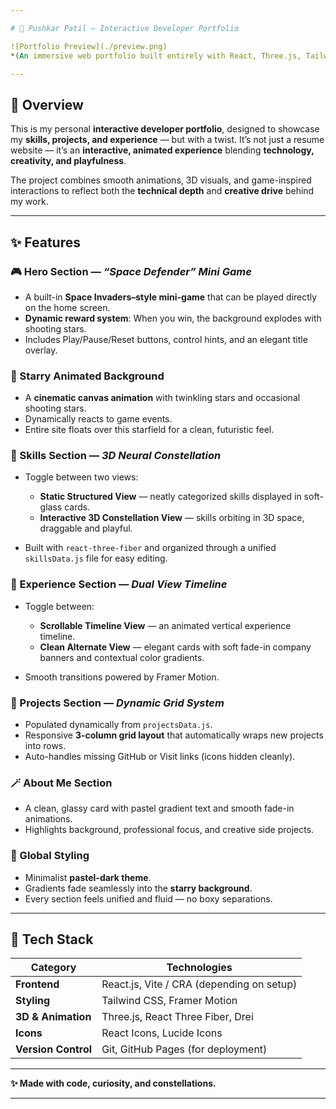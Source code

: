 ```yaml
---

# 🚀 Pushkar Patil — Interactive Developer Portfolio

![Portfolio Preview](./preview.png)
*(An immersive web portfolio built entirely with React, Three.js, TailwindCSS, and creativity.)*

---
```


## 🌌 Overview

This is my personal **interactive developer portfolio**, designed to showcase my **skills, projects, and experience** — but with a twist.
It’s not just a resume website — it’s an **interactive, animated experience** blending **technology, creativity, and playfulness**.

The project combines smooth animations, 3D visuals, and game-inspired interactions to reflect both the **technical depth** and **creative drive** behind my work.

---

## ✨ Features

### 🎮 Hero Section — *“Space Defender” Mini Game*

* A built-in **Space Invaders–style mini-game** that can be played directly on the home screen.
* **Dynamic reward system**: When you win, the background explodes with shooting stars.
* Includes Play/Pause/Reset buttons, control hints, and an elegant title overlay.

### 🌠 Starry Animated Background

* A **cinematic canvas animation** with twinkling stars and occasional shooting stars.
* Dynamically reacts to game events.
* Entire site floats over this starfield for a clean, futuristic feel.

### 🧠 Skills Section — *3D Neural Constellation*

* Toggle between two views:

  * **Static Structured View** — neatly categorized skills displayed in soft-glass cards.
  * **Interactive 3D Constellation View** — skills orbiting in 3D space, draggable and playful.
* Built with `react-three-fiber` and organized through a unified `skillsData.js` file for easy editing.

### 💼 Experience Section — *Dual View Timeline*

* Toggle between:

  * **Scrollable Timeline View** — an animated vertical experience timeline.
  * **Clean Alternate View** — elegant cards with soft fade-in company banners and contextual color gradients.
* Smooth transitions powered by Framer Motion.

### 🧩 Projects Section — *Dynamic Grid System*

* Populated dynamically from `projectsData.js`.
* Responsive **3-column grid layout** that automatically wraps new projects into rows.
* Auto-handles missing GitHub or Visit links (icons hidden cleanly).

### 🪄 About Me Section

* A clean, glassy card with pastel gradient text and smooth fade-in animations.
* Highlights background, professional focus, and creative side projects.

### 🖤 Global Styling

* Minimalist **pastel-dark theme**.
* Gradients fade seamlessly into the **starry background**.
* Every section feels unified and fluid — no boxy separations.

---

## 🧩 Tech Stack

| Category            | Technologies                              |
| ------------------- | ----------------------------------------- |
| **Frontend**        | React.js, Vite / CRA (depending on setup) |
| **Styling**         | Tailwind CSS, Framer Motion               |
| **3D & Animation**  | Three.js, React Three Fiber, Drei         |
| **Icons**           | React Icons, Lucide Icons                 |
| **Version Control** | Git, GitHub Pages (for deployment)        |


---


**✨ Made with code, curiosity, and constellations.**

---

